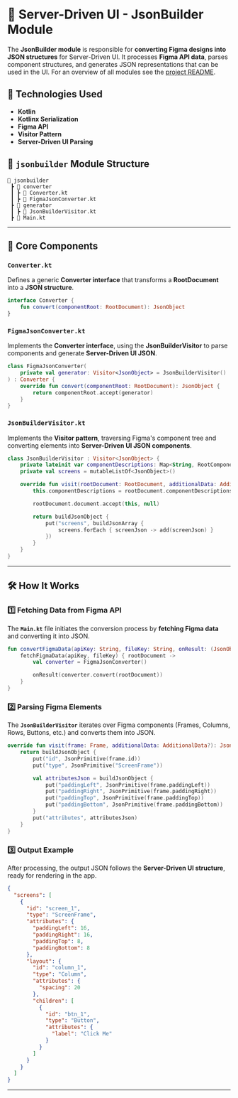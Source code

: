 # 🏹 Server-Driven UI - JsonBuilder Module

The **JsonBuilder module** is responsible for **converting Figma designs into JSON structures** for Server-Driven UI. It processes **Figma API data**, parses component structures, and generates JSON representations that can be used in the UI.
For an overview of all modules see the [project README](../README.md).
## 📌 Technologies Used

- **Kotlin**
- **Kotlinx Serialization**
- **Figma API**
- **Visitor Pattern**
- **Server-Driven UI Parsing**

## 📁 `jsonbuilder` Module Structure

```
📂 jsonbuilder
 ┣ 📂 converter
 ┃ ┣ 📜 Converter.kt
 ┃ ┣ 📜 FigmaJsonConverter.kt
 ┣ 📂 generator
 ┃ ┣ 📜 JsonBuilderVisitor.kt
 ┣ 📜 Main.kt
```

---

## 📌 Core Components

### `Converter.kt`
Defines a generic **Converter interface** that transforms a **RootDocument** into a **JSON structure**.

```kotlin
interface Converter {
    fun convert(componentRoot: RootDocument): JsonObject
}
```

### `FigmaJsonConverter.kt`
Implements the **Converter interface**, using the **JsonBuilderVisitor** to parse components and generate **Server-Driven UI JSON**.

```kotlin
class FigmaJsonConverter(
    private val generator: Visitor<JsonObject> = JsonBuilderVisitor()
) : Converter {
    override fun convert(componentRoot: RootDocument): JsonObject {
        return componentRoot.accept(generator)
    }
}
```

### `JsonBuilderVisitor.kt`
Implements the **Visitor pattern**, traversing Figma's component tree and converting elements into **Server-Driven UI JSON components**.

```kotlin
class JsonBuilderVisitor : Visitor<JsonObject> {
    private lateinit var componentDescriptions: Map<String, RootComponentDescription>
    private val screens = mutableListOf<JsonObject>()

    override fun visit(rootDocument: RootDocument, additionalData: AdditionalData?): JsonObject {
        this.componentDescriptions = rootDocument.componentDescriptions

        rootDocument.document.accept(this, null)

        return buildJsonObject {
            put("screens", buildJsonArray {
                screens.forEach { screenJson -> add(screenJson) }
            })
        }
    }
}
```

---

## 🛠 How It Works

### 1️⃣ Fetching Data from Figma API

The **`Main.kt`** file initiates the conversion process by **fetching Figma data** and converting it into JSON.

```kotlin
fun convertFigmaData(apiKey: String, fileKey: String, onResult: (JsonObject?) -> Unit) {
    fetchFigmaData(apiKey, fileKey) { rootDocument ->
        val converter = FigmaJsonConverter()

        onResult(converter.convert(rootDocument))
    }
}
```

### 2️⃣ Parsing Figma Elements

The **`JsonBuilderVisitor`** iterates over Figma components (Frames, Columns, Rows, Buttons, etc.) and converts them into JSON.

```kotlin
override fun visit(frame: Frame, additionalData: AdditionalData?): JsonObject {
    return buildJsonObject {
        put("id", JsonPrimitive(frame.id))
        put("type", JsonPrimitive("ScreenFrame"))

        val attributesJson = buildJsonObject {
            put("paddingLeft", JsonPrimitive(frame.paddingLeft))
            put("paddingRight", JsonPrimitive(frame.paddingRight))
            put("paddingTop", JsonPrimitive(frame.paddingTop))
            put("paddingBottom", JsonPrimitive(frame.paddingBottom))
        }
        put("attributes", attributesJson)
    }
}
```

### 3️⃣ Output Example

After processing, the output JSON follows the **Server-Driven UI structure**, ready for rendering in the app.

```json
{
  "screens": [
    {
      "id": "screen_1",
      "type": "ScreenFrame",
      "attributes": {
        "paddingLeft": 16,
        "paddingRight": 16,
        "paddingTop": 8,
        "paddingBottom": 8
      },
      "layout": {
        "id": "column_1",
        "type": "Column",
        "attributes": {
          "spacing": 20
        },
        "children": [
          {
            "id": "btn_1",
            "type": "Button",
            "attributes": {
              "label": "Click Me"
            }
          }
        ]
      }
    }
  ]
}
```

---


